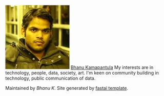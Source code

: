 <link rel="me" href="https://twitter.com/thoughtisdead" />
<link rel="me" href="https://github.com/bkamapantula" />
<div class="h-card">
  <img class="u-photo" src="images/pic.jpeg" alt="personal picture" style="display:inline;"/>
  <a class="u-url u-uid" href="https://bkamapantula.github.io">Bhanu Kamapantula</a>
  <p class="p-note" style="display: inline;">
    My interests are in technology, people, data, society, art. I'm keen on community building in technology, public communication of data.
  </p>
</div>

Maintained by *Bhanu K*. Site generated by [fastai template](https://github.com/fastai/fast_template).
